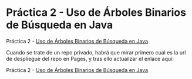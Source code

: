 # Práctica 2 - Uso de Árboles Binarios de Búsqueda en Java

Práctica 2 - [Uso de Árboles Binarios de Búsqueda en Java](https://ualeda1.github.io/practica2/index)

Cuando se trate de un repo privado, habrá que mirar primero cual es la url de despliegue del repo en Pages, y tras ello actuailzar el enlace aquí:

Práctica 2 - [Uso de Árboles Binarios de Búsqueda en Java](https://ideal-couscous-d0f7d905.pages.github.io/)


